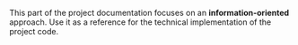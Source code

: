 This part of the project documentation focuses on an **information-oriented** approach.
Use it as a reference for the technical implementation of the project code.
